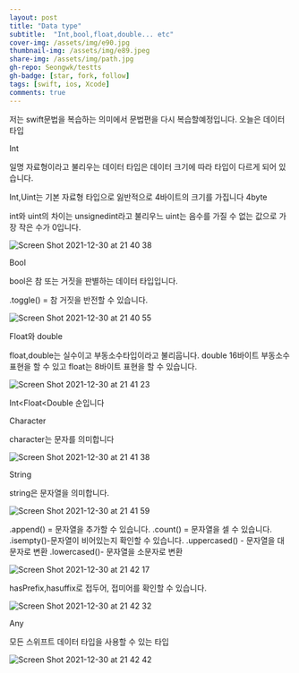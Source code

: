 ```yaml
---
layout: post
title: "Data type"
subtitle:  "Int,bool,float,double... etc"
cover-img: /assets/img/e90.jpg
thumbnail-img: /assets/img/e89.jpeg
share-img: /assets/img/path.jpg
gh-repo: Seongwk/testts
gh-badge: [star, fork, follow]
tags: [swift, ios, Xcode]
comments: true
---
```


저는 swift문법을 복습하는 의미에서 문법편을 다시 복습할예정입니다.
오늘은 데이터 타입

Int

일명 자료형이라고 불리우는 데이터 타입은 데이터 크기에 따라 타입이 다르게 되어 있습니다.

Int,Uint는 기본 자료형 타입으로 잃반적으로 4바이트의 크기를 가집니다 4byte

int와 uint의 차이는 unsignedint라고 불리우느 uint는 음수를 가질 수 없는 값으로 가장 작은 수가 0입니다.

![Screen Shot 2021-12-30 at 21 40 38](https://user-images.githubusercontent.com/40172001/147752991-7ff0420b-4ef1-473d-93db-34efef9a8f6f.png)


Bool

bool은 참 또는 거짓을 판별하는 데이터 타입입니다.

.toggle() = 참 거짓을 반전할 수 있습니다.

![Screen Shot 2021-12-30 at 21 40 55](https://user-images.githubusercontent.com/40172001/147753004-adff84ea-0c57-43e0-a6c9-f6932445de3a.png)


Float와 double

float,double는 실수이고 부동소수타입이라고 불리웁니다.
double 16바이트 부동소수 표현을 할 수 있고 float는 8바이트 표현을 할 수 있습니다.

![Screen Shot 2021-12-30 at 21 41 23](https://user-images.githubusercontent.com/40172001/147753023-6a1e55c6-0c98-4498-9437-6ecbeaf62ab7.png)

Int<Float<Double 순입니다


Character

character는 문자를 의미합니다 

![Screen Shot 2021-12-30 at 21 41 38](https://user-images.githubusercontent.com/40172001/147753050-32ee0828-edc3-43b1-9ef7-420afb6bffcf.png)


String

string은 문자열을 의미합니다.

![Screen Shot 2021-12-30 at 21 41 59](https://user-images.githubusercontent.com/40172001/147753065-6b5376ec-7787-4644-be3b-fcc7b231a13f.png)


.append() = 문자열을 추가할 수 있습니다.
.count() = 문자열을 셀 수 있습니다.
.isempty()-문자열이 비어있는지 확인할 수 있습니다.
.uppercased() - 문자열을 대문자로 변환
.lowercased()- 문자열을 소문자로 변환

![Screen Shot 2021-12-30 at 21 42 17](https://user-images.githubusercontent.com/40172001/147753084-5f920101-8fa4-4840-b1bf-8120928ee642.png)

hasPrefix,hasuffix로 접두어, 접미어를 확인할 수 있습니다.

![Screen Shot 2021-12-30 at 21 42 32](https://user-images.githubusercontent.com/40172001/147753097-ad6f64ef-0f3e-4794-bd71-97fe1fde81f8.png)


Any

모든 스위프트 데이터 타입을 사용할 수 있는 타입

![Screen Shot 2021-12-30 at 21 42 42](https://user-images.githubusercontent.com/40172001/147753103-f41109be-3844-4d6c-8591-10e3cf4a3d01.png)

